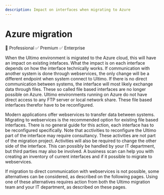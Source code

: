 ```yaml
---
description: Impact on interfaces when migrating to Azure
---
```


# Azure migration

  
🚫 Professional ✅ Premium ✅ Enterprise

When the Ultimo environment is migrated to the Azure cloud, this will have an impact on existing intefaces. What the impact is on each interface depends on how the interface technically works. If communication with another system is done through webservices, the only change will be a different endpoint when system connect to Ultimo. If there is no direct communication between systems, the interface will most likely exchange data through files. These so called file based interfaces are no longer possible on Azure. Ultimo environments running on Azure do not have direct access to any FTP server or local network share. These file based interfaces therefor have to be reconfigured.

Modern applications offer webservices to transfer data between systems. Migrating to webservices is the recommended option for existing file based interfaces. There is no general guide for this action, each interface has to be reconfigured specifically. Note that acctivities to reconfigure the Ultimo part of the interface may require consultancy. These activities are not part of the migration project. Activities will also be required to change the other side of the interface. This can possibly be handled by your IT department, but third parties may also be involved. A business scan can help you with creating an inventory of current interfaces and if it possible to migrate to webservices.

If migration to direct communication with webservices is not possible, some alternatives can be considered, as described on the following pages. Using one of these alternatives requires action from both the Ultimo migration team and your IT department, as described on these pages.

